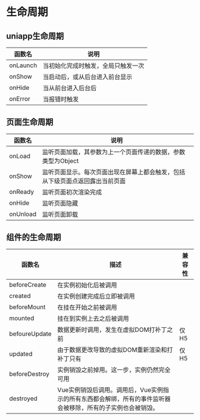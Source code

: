 

# 生命周期

## uniapp生命周期

| 函数名   | 说明                               |
| -------- | ---------------------------------- |
| onLaunch | 当初始化完成时触发，全局只触发一次 |
| onShow   | 当启动后，或从后台进入前台显示     |
| onHide   | 当从前台进入后台后                 |
| onError  | 当报错时触发                       |

## 页面生命周期

| 函数名   | 说明                                                         |
| -------- | ------------------------------------------------------------ |
| onLoad   | 监听页面加载，其参数为上一个页面传递的数据，参数类型为Object |
| onShow   | 监听页面显示。每次页面出现在屏幕上都会触发，包括从下级页面点返回露出当前页面 |
| onReady  | 监听页面初次渲染完成                                         |
| onHide   | 监听页面隐藏                                                 |
| onUnload | 监听页面卸载                                                 |

## 组件的生命周期

| 函数名        | 描述                                                         | 兼容性 |
| ------------- | ------------------------------------------------------------ | ------ |
| beforeCreate  | 在实例初始化后被调用                                         |        |
| created       | 在实例创建完成后立即被调用                                   |        |
| beforeMount   | 在挂在开始之前被调用                                         |        |
| mounted       | 挂在到实例上去之后被调用                                     |        |
| befoureUpdate | 数据更新时调用，发生在虚拟DOM打补丁之前                      | 仅H5   |
| updated       | 由于数据更改导致的虚拟DOM重新渲染和打补丁只有                | 仅H5   |
| beforeDestroy | 实例销毁之前掉用。这一步，实例仍然完全可用                   |        |
| destroyed     | Vue实例销毁后调用。调用后，Vue实例指示的所有东西都会解绑，所有的事件监听器会被移除，所有的子实例也会被销毁。 |        |





 
